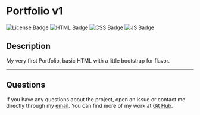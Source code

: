
  # Portfolio v1
  ![License Badge](https://img.shields.io/badge/License-MIT-blue) 
  ![HTML Badge](https://img.shields.io/badge/HTML-97.2%25-red)
  ![CSS Badge](https://img.shields.io/badge/CSS-2.7%25-purple)
  ![JS Badge](https://img.shields.io/badge/JavaScript-0.1%25-yellow)
  
  ## Description

  My very first Portfolio, basic HTML with a little bootstrap for flavor. 
  

  
---  
  ## Questions
  
  If you have any questions about the project, open an issue or contact me directly through my [email](mailto:weekdaypablo@gmail.com).
  You can find more of my work at [Git Hub](https://github.com/pabloivanjuarez).

